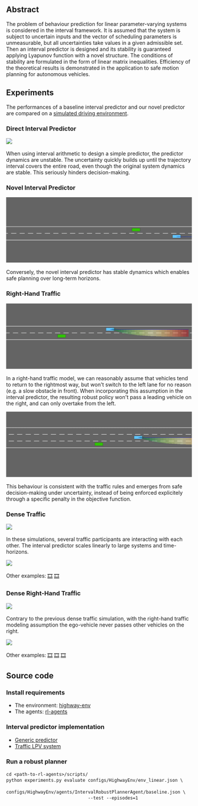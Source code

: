 ## Abstract

The problem of behaviour prediction for linear parameter-varying systems is considered in the interval framework. It is assumed that the system is subject to uncertain inputs and the vector of scheduling parameters is unmeasurable, but all uncertainties take values in a given admissible set. Then an interval predictor is designed and its stability is guaranteed applying Lyapunov function with a novel structure. The conditions of stability are formulated in the form of linear matrix inequalities. Efficiency of the theoretical results is demonstrated in the application to safe motion planning for autonomous vehicles.

## Experiments

The performances of a baseline interval predictor and our novel predictor are compared on a [simulated driving environment](https://github.com/eleurent/highway-env).

### Direct Interval Predictor

![](assets/interval_direct.gif)

When using interval arithmetic to design a simple predictor, the predictor dynamics are unstable. The uncertainty quickly builds up until the trajectory interval covers the entire road, even though the original system dynamics are stable. This seriously hinders decision-making.

### Novel Interval Predictor

![](assets/interval_novel.gif)

Conversely, the novel interval predictor has stable dynamics which enables safe planning over long-term horizons.

### Right-Hand Traffic

![](assets/stuck.gif)

In a right-hand traffic model, we can reasonably assume that vehicles tend to return to the rightmost way, but won't switch to the left lane for no reason (e.g. a slow obstacle in front). When incorporating this assumption in the interval predictor, the resulting robust policy won't pass a leading vehicle on the right, and can only overtake from the left.

![](assets/overtake.gif)

This behaviour is consistent with the traffic rules and emerges from safe decision-making under uncertainty, instead of being enforced explicitely through a specific penalty in the objective function.

### Dense Traffic

![](assets/traf1.gif)

In these simulations, several traffic participants are interacting with each other. The interval predictor scales linearly to large systems and time-horizons.

![](assets/traf2.gif)

Other examples: [🎞️](assets/traf3.gif) [🎞️](assets/traf4.gif)

### Dense Right-Hand Traffic

![](assets/rht1.gif)

Contrary to the previous dense traffic simulation, with the right-hand traffic modeling assumption the ego-vehicle never passes other vehicles on the right.

![](assets/rht2.gif)

Other examples: [🎞️](assets/rht3.gif) [🎞️](assets/rht4.gif) [🎞️](assets/rht5.gif)

## Source code

### Install requirements

* The environment: [highway-env](https://github.com/eleurent/highway-env)
* The agents: [rl-agents](https://github.com/eleurent/rl-agents)

### Interval predictor implementation

* [Generic predictor](https://github.com/eleurent/highway-env/blob/master/highway_env/interval.py#L171)
* [Traffic LPV system](https://github.com/eleurent/highway-env/blob/master/highway_env/vehicle/uncertainty.py#L199)

### Run a robust planner

```shell
cd <path-to-rl-agents>/scripts/
python experiments.py evaluate configs/HighwayEnv/env_linear.json \
                               configs/HighwayEnv/agents/IntervalRobustPlannerAgent/baseline.json \
                               --test --episodes=1
```
